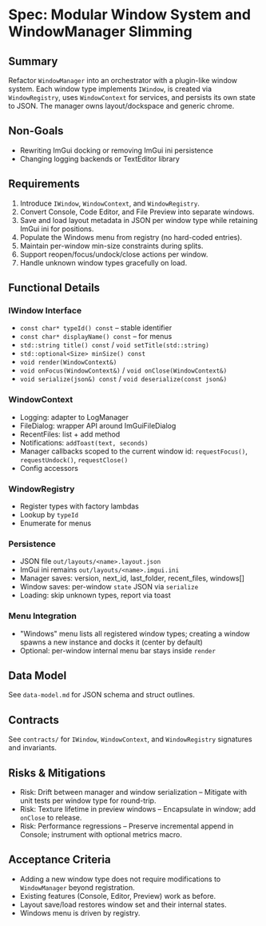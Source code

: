 # Spec: Modular Window System and WindowManager Slimming

## Summary
Refactor `WindowManager` into an orchestrator with a plugin-like window system. Each window type implements `IWindow`, is created via `WindowRegistry`, uses `WindowContext` for services, and persists its own state to JSON. The manager owns layout/dockspace and generic chrome.

## Non-Goals
- Rewriting ImGui docking or removing ImGui ini persistence
- Changing logging backends or TextEditor library

## Requirements
1. Introduce `IWindow`, `WindowContext`, and `WindowRegistry`.
2. Convert Console, Code Editor, and File Preview into separate windows.
3. Save and load layout metadata in JSON per window type while retaining ImGui ini for positions.
4. Populate the Windows menu from registry (no hard-coded entries).
5. Maintain per-window min-size constraints during splits.
6. Support reopen/focus/undock/close actions per window.
7. Handle unknown window types gracefully on load.

## Functional Details

### IWindow Interface
- `const char* typeId() const` – stable identifier
- `const char* displayName() const` – for menus
- `std::string title() const` / `void setTitle(std::string)`
- `std::optional<Size> minSize() const`
- `void render(WindowContext&)`
- `void onFocus(WindowContext&)` / `void onClose(WindowContext&)`
- `void serialize(json&) const` / `void deserialize(const json&)`

### WindowContext
- Logging: adapter to LogManager
- FileDialog: wrapper API around ImGuiFileDialog
- RecentFiles: list + add method
- Notifications: `addToast(text, seconds)`
- Manager callbacks scoped to the current window id: `requestFocus()`, `requestUndock()`, `requestClose()`
- Config accessors

### WindowRegistry
- Register types with factory lambdas
- Lookup by `typeId`
- Enumerate for menus

### Persistence
- JSON file `out/layouts/<name>.layout.json`
- ImGui ini remains `out/layouts/<name>.imgui.ini`
- Manager saves: version, next_id, last_folder, recent_files, windows[]
- Window saves: per-window `state` JSON via `serialize`
- Loading: skip unknown types, report via toast

### Menu Integration
- "Windows" menu lists all registered window types; creating a window spawns a new instance and docks it (center by default)
- Optional: per-window internal menu bar stays inside `render`

## Data Model
See `data-model.md` for JSON schema and struct outlines.

## Contracts
See `contracts/` for `IWindow`, `WindowContext`, and `WindowRegistry` signatures and invariants.

## Risks & Mitigations
- Risk: Drift between manager and window serialization – Mitigate with unit tests per window type for round-trip.
- Risk: Texture lifetime in preview windows – Encapsulate in window; add `onClose` to release.
- Risk: Performance regressions – Preserve incremental append in Console; instrument with optional metrics macro.

## Acceptance Criteria
- Adding a new window type does not require modifications to `WindowManager` beyond registration.
- Existing features (Console, Editor, Preview) work as before.
- Layout save/load restores window set and their internal states.
- Windows menu is driven by registry.
